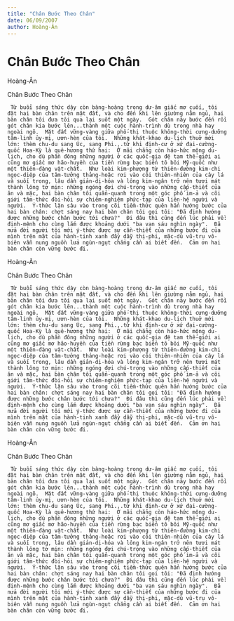 ```yaml
---
title: "Chân Bước Theo Chân"
date: 06/09/2007
author: Hoàng-Ân
---
```


# Chân Bước Theo Chân

Hoàng-Ân

Chân Bước Theo Chân

     Từ buổi sáng thức dậy còn bàng-hoàng trong dư-âm giấc mơ cuối, tôi đặt hai bàn chân trên mặt đất, và cho đến khi lên giường nằm ngủ, hai bàn chân tôi đưa tôi qua lại suốt một ngày.  Gót chân này bước đến rồi gót chân kia bước lên...thành một cuộc hành-trình dù trong nhà hay ngoài ngõ.  Mặt đất vững-vàng giữa phố-thị thuộc không-thời cưng-dưỡng tâm-linh ủy-mị, ươn-hèn của tôi.  Những khát-khao du-lịch thuở mới lớn: thèm chu-du sang Úc, sang Phi...từ khi định-cư ở xứ đại-cường-quốc Hoa-Kỳ là quê-hương thứ hai:  Ở mãi chẳng còn háo-hức mộng du-lịch, cho dù phần đông những người ở các quốc-gia đệ tam thế-giới ai cũng mơ giấc mơ hão-huyền của tiền rừng bạc biển tô bôi Mỹ-quốc như một thiên-đàng vật-chất.  Như loài kim-phượng từ thiên-đường kim-chi ngọc-diệp của tâm-tưởng thảng-hoặc rơi vào cõi thiên-nhiên của cây lá và suối trong, lâu dần giản-dị-hóa và lông kim-ngân trở nên tươi mát thành lông tơ mịn: những ngóng đợi chú-trọng vào những cấp-thiết của ăn và mặc, hai bàn chân tôi quẩn-quanh trong một góc phố im-ả và cõi giới tâm-thức đòi-hỏi sự chiêm-nghiệm phức-tạp của liên-hệ người và người.  Ý-thức lặn sâu vào trong cõi tiềm-thức quên hẳn hướng bước của hai bàn chân: chợt sáng nay hai bàn chân tôi gọi tôi: "Đã định hướng được những bước chân bước tới chưa?"  Đi đâu thì cũng đến lúc phải về: định-mệnh cho cùng lắm được khoảng dưới "ba vạn sáu nghìn ngày".  Đã nửa đời người tôi mới ý-thức được sự cần-thiết của những bước đi của mình trên mặt của hành-tinh xanh đầy dẫy thị-phi, mặc-dù vũ-trụ vô-biên vẫn nung nguồn lửa ngùn-ngụt chẳng cần ai biết đến.  Cảm ơn hai bàn chân còn vững bước đi.

Hoàng-Ân

Chân Bước Theo Chân

     Từ buổi sáng thức dậy còn bàng-hoàng trong dư-âm giấc mơ cuối, tôi đặt hai bàn chân trên mặt đất, và cho đến khi lên giường nằm ngủ, hai bàn chân tôi đưa tôi qua lại suốt một ngày.  Gót chân này bước đến rồi gót chân kia bước lên...thành một cuộc hành-trình dù trong nhà hay ngoài ngõ.  Mặt đất vững-vàng giữa phố-thị thuộc không-thời cưng-dưỡng tâm-linh ủy-mị, ươn-hèn của tôi.  Những khát-khao du-lịch thuở mới lớn: thèm chu-du sang Úc, sang Phi...từ khi định-cư ở xứ đại-cường-quốc Hoa-Kỳ là quê-hương thứ hai:  Ở mãi chẳng còn háo-hức mộng du-lịch, cho dù phần đông những người ở các quốc-gia đệ tam thế-giới ai cũng mơ giấc mơ hão-huyền của tiền rừng bạc biển tô bôi Mỹ-quốc như một thiên-đàng vật-chất.  Như loài kim-phượng từ thiên-đường kim-chi ngọc-diệp của tâm-tưởng thảng-hoặc rơi vào cõi thiên-nhiên của cây lá và suối trong, lâu dần giản-dị-hóa và lông kim-ngân trở nên tươi mát thành lông tơ mịn: những ngóng đợi chú-trọng vào những cấp-thiết của ăn và mặc, hai bàn chân tôi quẩn-quanh trong một góc phố im-ả và cõi giới tâm-thức đòi-hỏi sự chiêm-nghiệm phức-tạp của liên-hệ người và người.  Ý-thức lặn sâu vào trong cõi tiềm-thức quên hẳn hướng bước của hai bàn chân: chợt sáng nay hai bàn chân tôi gọi tôi: "Đã định hướng được những bước chân bước tới chưa?"  Đi đâu thì cũng đến lúc phải về: định-mệnh cho cùng lắm được khoảng dưới "ba vạn sáu nghìn ngày".  Đã nửa đời người tôi mới ý-thức được sự cần-thiết của những bước đi của mình trên mặt của hành-tinh xanh đầy dẫy thị-phi, mặc-dù vũ-trụ vô-biên vẫn nung nguồn lửa ngùn-ngụt chẳng cần ai biết đến.  Cảm ơn hai bàn chân còn vững bước đi.

Hoàng-Ân

Chân Bước Theo Chân

     Từ buổi sáng thức dậy còn bàng-hoàng trong dư-âm giấc mơ cuối, tôi đặt hai bàn chân trên mặt đất, và cho đến khi lên giường nằm ngủ, hai bàn chân tôi đưa tôi qua lại suốt một ngày.  Gót chân này bước đến rồi gót chân kia bước lên...thành một cuộc hành-trình dù trong nhà hay ngoài ngõ.  Mặt đất vững-vàng giữa phố-thị thuộc không-thời cưng-dưỡng tâm-linh ủy-mị, ươn-hèn của tôi.  Những khát-khao du-lịch thuở mới lớn: thèm chu-du sang Úc, sang Phi...từ khi định-cư ở xứ đại-cường-quốc Hoa-Kỳ là quê-hương thứ hai:  Ở mãi chẳng còn háo-hức mộng du-lịch, cho dù phần đông những người ở các quốc-gia đệ tam thế-giới ai cũng mơ giấc mơ hão-huyền của tiền rừng bạc biển tô bôi Mỹ-quốc như một thiên-đàng vật-chất.  Như loài kim-phượng từ thiên-đường kim-chi ngọc-diệp của tâm-tưởng thảng-hoặc rơi vào cõi thiên-nhiên của cây lá và suối trong, lâu dần giản-dị-hóa và lông kim-ngân trở nên tươi mát thành lông tơ mịn: những ngóng đợi chú-trọng vào những cấp-thiết của ăn và mặc, hai bàn chân tôi quẩn-quanh trong một góc phố im-ả và cõi giới tâm-thức đòi-hỏi sự chiêm-nghiệm phức-tạp của liên-hệ người và người.  Ý-thức lặn sâu vào trong cõi tiềm-thức quên hẳn hướng bước của hai bàn chân: chợt sáng nay hai bàn chân tôi gọi tôi: "Đã định hướng được những bước chân bước tới chưa?"  Đi đâu thì cũng đến lúc phải về: định-mệnh cho cùng lắm được khoảng dưới "ba vạn sáu nghìn ngày".  Đã nửa đời người tôi mới ý-thức được sự cần-thiết của những bước đi của mình trên mặt của hành-tinh xanh đầy dẫy thị-phi, mặc-dù vũ-trụ vô-biên vẫn nung nguồn lửa ngùn-ngụt chẳng cần ai biết đến.  Cảm ơn hai bàn chân còn vững bước đi.

